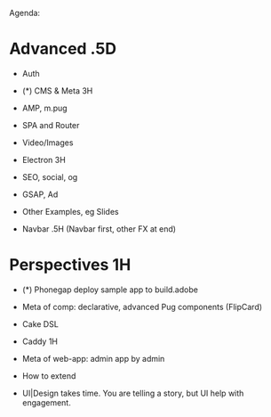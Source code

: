 
Agenda:

Advanced .5D
========

- Auth

- (*) CMS & Meta 3H

- AMP, m.pug 

- SPA and Router

- Video/Images

- Electron 3H

- SEO, social, og

- GSAP, Ad

- Other Examples, eg Slides

- Navbar .5H (Navbar first, other FX at end)

Perspectives 1H
============
- (*) Phonegap deploy sample app to build.adobe

- Meta of comp: declarative, advanced Pug components (FlipCard) 

- Cake DSL

- Caddy 1H

- Meta of web-app: admin app by admin

- How to extend

- UI|Design takes time. You are telling a story, but UI help with engagement. 

